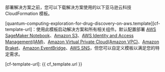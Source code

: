 部署解决方案之前，您可以下载解决方案使用的以下亚马逊云科技 CloudFormation 模板。

[quantum-computing-exploration-for-drug-discovery-on-aws.template][cf-template-url]：使用此模板启动解决方案和所有相关组件。默认配置部署 [AWS SageMaker Notebook](https://docs.aws.amazon.com/sagemaker/latest/dg/nbi.html)、[Amazon S3](https://aws.amazon.com/s3/)、[AWS Identity and Access Management(IAM)](https://aws.amazon.com/iam/)、[Amazon Virtual Private Cloud(Amazon VPC)](https://aws.amazon.com/vpc/)、[Amazon Braket](https://aws.amazon.com/braket/)、[Amazon EventBridge](https://aws.amazon.com/eventbridge/)、[AWS SNS](https://aws.amazon.com/lambda/)，但您可以自定义模板以满足您的特定需求。

[cf-template-url]: {{ cf_template.url }}
